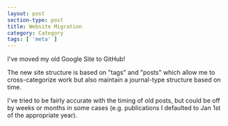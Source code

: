 ```yaml
---
layout: post
section-type: post
title: Website Migration
category: Category
tags: [ 'meta' ]
---
```

I've moved my old Google Site to GitHub!

The new site structure is based on "tags" and "posts" which allow me to cross-categorize work but also maintain a journal-type structure based on time.

I've tried to be fairly accurate with the timing of old posts, but could be off by weeks or months in some cases (e.g. publications I defaulted to Jan 1st of the appropriate year).
